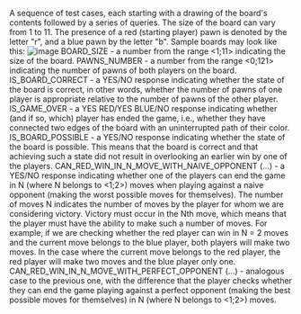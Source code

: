 A sequence of test cases, each starting with a drawing of the board's contents followed by a series of queries. The size of the board can vary from 1 to 11. The presence of a red (starting player) pawn is denoted by the letter "r", and a blue pawn by the letter "b". Sample boards may look like this:
![image](https://github.com/user-attachments/assets/ce83957c-995e-4594-be8c-b1cc6c2dda2e)
BOARD_SIZE - a number from the range <1;11> indicating the size of the board.
PAWNS_NUMBER - a number from the range <0;121> indicating the number of pawns of both players on the board. 
IS_BOARD_CORRECT - a YES/NO response indicating whether the state of the board is correct, in other words, whether the number of pawns of one player is appropriate relative to the number of pawns of the other player. 
IS_GAME_OVER - a YES RED/YES BLUE/NO response indicating whether (and if so, which) player has ended the game, i.e., whether they have connected two edges of the board with an uninterrupted path of their color. 
IS_BOARD_POSSIBLE - a YES/NO response indicating whether the state of the board is possible. This means that the board is correct and that achieving such a state did not result in overlooking an earlier win by one of the players. 
CAN_RED_WIN_IN_N_MOVE_WITH_NAIVE_OPPONENT (...) - a YES/NO response indicating whether one of the players can end the game in N (where N belongs to <1;2>) moves when playing against a naive opponent (making the worst possible moves for themselves). The number of moves N indicates the number of moves by the player for whom we are considering victory. Victory must occur in the Nth move, which means that the player must have the ability to make such a number of moves.
For example, if we are checking whether the red player can win in N = 2 moves and the current move belongs to the blue player, both players will make two moves. In the case where the current move belongs to the red player, the red player will make two moves and the blue player only one. 
CAN_RED_WIN_IN_N_MOVE_WITH_PERFECT_OPPONENT (...) - analogous case to the previous one, with the difference that the player checks whether they can end the game playing against a perfect opponent (making the best possible moves for themselves) in N (where N belongs to <1;2>) moves.
